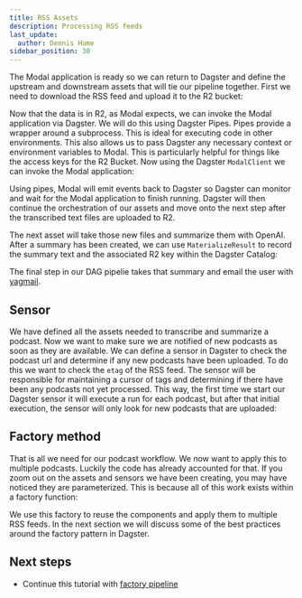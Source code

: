 ```yaml
---
title: RSS Assets
description: Processing RSS feeds
last_update:
  author: Dennis Hume
sidebar_position: 30
---
```


The Modal application  is ready so we can return to Dagster and define the upstream and downstream assets that will tie our pipeline together. First we need to download the RSS feed and upload it to the R2 bucket:

<CodeExample path="project_dagster_modal_pipes/project_dagster_modal_pipes/pipeline_factory.py" language="python" lineStart="36" lineEnd="61"/>

Now that the data is in R2, as Modal expects, we can invoke the Modal application via Dagster. We will do this using Dagster Pipes. Pipes provide a wrapper around a subprocess. This is ideal for executing code in other environments. This also allows us to pass Dagster any necessary context or environment variables to Modal. This is particularly helpful for things like the access keys for the R2 Bucket. Now using the Dagster `ModalClient` we can invoke the Modal application:

<CodeExample path="project_dagster_modal_pipes/project_dagster_modal_pipes/pipeline_factory.py" language="python" lineStart="62" lineEnd="92"/>

Using pipes, Modal will emit events back to Dagster so Dagster can monitor and wait for the Modal application to finish running. Dagster will then continue the orchestration of our assets and move onto the next step after the transcribed text files are uploaded to R2.

The next asset will take those new files and summarize them with OpenAI. After a summary has been created, we can use `MaterializeResult` to record the summary text and the associated R2 key within the Dagster Catalog:

<CodeExample path="project_dagster_modal_pipes/project_dagster_modal_pipes/pipeline_factory.py" language="python" lineStart="93" lineEnd="120"/>

The final step in our DAG pipelie takes that summary and email the user with [yagmail](https://github.com/kootenpv/yagmail).

## Sensor

We have defined all the assets needed to transcribe and summarize a podcast. Now we want to make sure we are notified of new podcasts as soon as they are available. We can define a sensor in Dagster to check the podcast url and determine if any new podcasts have been uploaded. To do this we want to check the `etag` of the RSS feed. The sensor will be responsible for maintaining a cursor of tags and determining if there have been any podcasts not yet processed. This way, the first time we start our Dagster sensor it will execute a run for each podcast, but after that initial execution, the sensor will only look for new podcasts that are uploaded:

<CodeExample path="project_dagster_modal_pipes/project_dagster_modal_pipes/pipeline_factory.py" language="python" lineStart="167" lineEnd="208"/>

## Factory method

That is all we need for our podcast workflow. We now want to apply this to multiple podcasts. Luckily the code has already accounted for that. If you zoom out on the assets and sensors we have been creating, you may have noticed they are parameterized. This is because all of this work exists within a factory function:

<CodeExample path="project_dagster_modal_pipes/project_dagster_modal_pipes/pipeline_factory.py" language="python" lineStart="30" lineEnd="31"/>

We use this factory to reuse the components and apply them to multiple RSS feeds. In the next section we will discuss some of the best practices around the factory pattern in Dagster.

## Next steps

- Continue this tutorial with [factory pipeline](factory-pipeline)